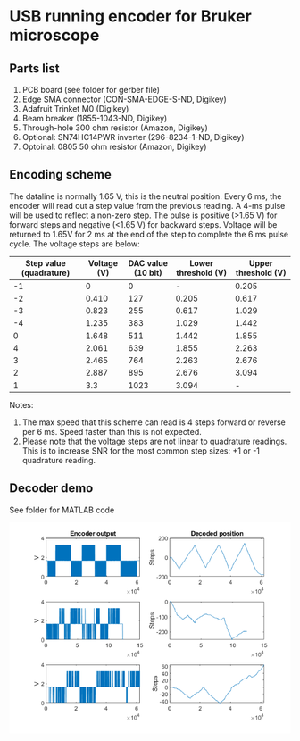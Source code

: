 # USB running encoder for Bruker microscope

## Parts list
1. PCB board (see folder for gerber file)
2. Edge SMA connector (CON-SMA-EDGE-S-ND, Digikey)
3. Adafruit Trinket M0 (Digikey)
4. Beam breaker (1855-1043-ND, Digikey)
5. Through-hole 300 ohm resistor (Amazon, Digikey)
6. Optional: SN74HC14PWR inverter (296-8234-1-ND, Digikey)
7. Optoinal: 0805 50 ohm resistor (Amazon, Digikey)

## Encoding scheme
The dataline is normally 1.65 V, this is the neutral position. Every 6 ms, the encoder will read out a step value from the previous reading. A 4-ms pulse will be used to reflect a non-zero step. The pulse is positive (>1.65 V) for forward steps and negative (<1.65 V) for backward steps. Voltage will be returned to 1.65V for 2 ms at the end of the step to complete the 6 ms pulse cycle. The voltage steps are below:

| Step value (quadrature) | Voltage (V) | DAC value (10 bit) | Lower threshold (V) | Upper threshold (V) |
| ----------------------- | ----------- | ------------------ | ------------------- | ------------------- |
| -1 					  | 0			| 0					 | -					| 0.205					|
| -2					  | 0.410		| 127				 | 0.205				| 0.617					|
| -3					  | 0.823		| 255				 | 0.617				| 1.029					|
| -4					  | 1.235		| 383				 | 1.029				| 1.442					|
| 0						  | 1.648		| 511				 | 1.442				| 1.855					|
| 4						  | 2.061		| 639				 | 1.855				| 2.263					|
| 3						  | 2.465		| 764				 | 2.263				| 2.676					|
| 2						  | 2.887		| 895				 | 2.676				| 3.094					|
| 1						  | 3.3			| 1023				 | 3.094				| -						|


Notes:
1. The max speed that this scheme can read is 4 steps forward or reverse per 6 ms. Speed faster than this is not expected.
2. Please note that the voltage steps are not linear to quadrature readings. This is to increase SNR for the most common step sizes: +1 or -1 quadrature reading.

## Decoder demo
See folder for MATLAB code

![Decoder_demo](https://github.com/xzhang03/Encoder_USB/blob/main/Encoder%20bruker/Decoding/demo.png)